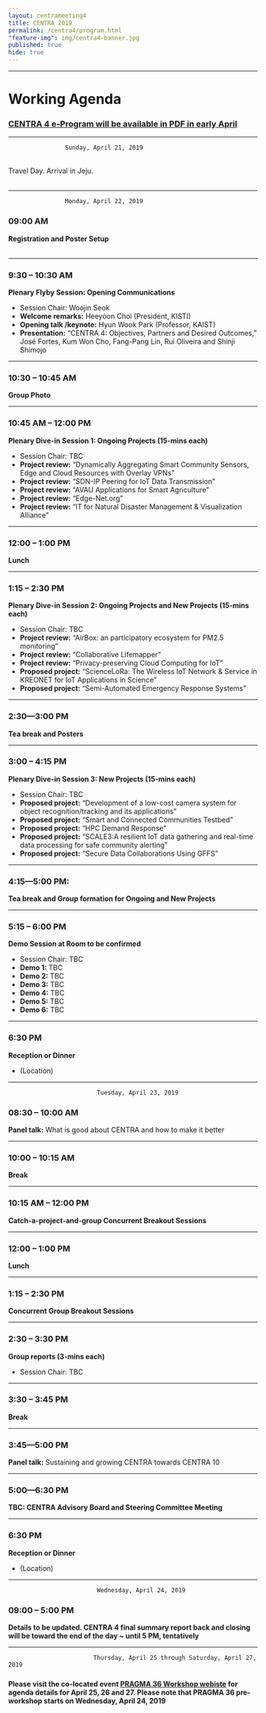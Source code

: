 ```yaml
---
layout: centrameeting4
title: CENTRA 2019
permalink: /centra4/program.html
"feature-img": img/centra4-banner.jpg
published: true
hide: true
---
```

<!-- 
## CENTRA 2019: Connecting Data, Applications and People in Smart Cyberinfrastructure and IoT
 -->

-------------
# Working Agenda
<h3><strong><u> CENTRA 4 e-Program will be available in PDF in early April</u></strong> </h3>


-------------

					Sunday, April 21, 2019 

<br>
Travel Day. Arrival in Jeju.
<br>
<br>


*** 
					Monday, April 22, 2019  

### 09:00 AM 
**Registration and Poster Setup** 
<br>
<br>

***
### 9:30 – 10:30 AM
**Plenary Flyby Session: Opening Communications**
- Session Chair: Woojin Seok
- **Welcome remarks:** Heeyoon Choi (President, KISTI) 
- **Opening talk /keynote:** Hyun Wook Park (Professor, KAIST)
- **Presentation:** “CENTRA 4: Objectives, Partners and Desired Outcomes,” José Fortes, Kum Won Cho, Fang-Pang Lin, Rui Oliveira and Shinji Shimojo  

****
### 10:30 – 10:45 AM 
**Group Photo**

****
### 10:45 AM – 12:00 PM
**Plenary Dive-in Session 1: Ongoing Projects (15-mins each)**
- Session Chair: TBC
- **Project review:** “Dynamically Aggregating Smart Community Sensors, Edge and Cloud Resources with Overlay VPNs”
- **Project review:** “SDN-IP Peering for IoT Data Transmission"
- **Project review:** “AVAU Applications for Smart Agriculture”
- **Project review:** “Edge-Net.org”
- **Project review:** “IT for Natural Disaster Management & Visualization Alliance”

****
### 12:00 – 1:00 PM 
**Lunch**

****
### 1:15 – 2:30 PM
**Plenary Dive-in Session 2: Ongoing Projects and New Projects (15-mins each)**
- Session Chair: TBC
- **Project review:** “AirBox: an participatory ecosystem for PM2.5 monitoring”
- **Project review:** “Collaborative Lifemapper”
- **Project review:** “Privacy-preserving Cloud Computing for IoT”
- **Proposed project:** “ScienceLoRa: The Wireless IoT Network & Service in KREONET for IoT Applications in Science”
- **Proposed project:** “Semi-Automated Emergency Response Systems”

****
### 2:30—3:00 PM 
**Tea break and Posters**

****
### 3:00 – 4:15 PM
**Plenary Dive-in Session 3: New Projects (15-mins each)**
- Session Chair: TBC
- **Proposed project:** “Development of a low-cost camera system for object recognition/tracking and its applications”
- **Proposed project:** “Smart and Connected Communities Testbed”
- **Proposed project:** “HPC Demand Response”
- **Proposed project:** “SCALE3:A resilient IoT data gathering and real-time data processing for safe community alerting”
- **Proposed project:** “Secure Data Collaborations Using GFFS”

****
### 4:15—5:00 PM: 
**Tea break and Group formation for Ongoing and New Projects**

****
### 5:15 – 6:00 PM
**Demo Session at Room to be confirmed**
- Session Chair: TBC
- **Demo 1:** TBC
- **Demo 2:** TBC  
- **Demo 3:** TBC
- **Demo 4:** TBC
- **Demo 5:** TBC
- **Demo 6:** TBC

***
### 6:30 PM
**Reception or Dinner**
- (Location)

****
							 Tuesday, April 23, 2019

### 08:30 – 10:00 AM 
**Panel talk:** What is good about CENTRA and how to make it better

****
### 10:00 – 10:15 AM
**Break**

****
### 10:15 AM – 12:00 PM 
**Catch-a-project-and-group Concurrent Breakout Sessions**

****
### 12:00 – 1:00 PM
**Lunch** 

****
### 1:15 – 2:30 PM
**Concurrent Group Breakout Sessions**

****
### 2:30 – 3:30 PM
**Group reports (3-mins each)**
- Session Chair: TBC

****
### 3:30 – 3:45 PM
**Break**

****
### 3:45—5:00 PM 
**Panel talk:** Sustaining and growing CENTRA towards CENTRA 10

****
### 5:00—6:30 PM 
**TBC: CENTRA Advisory Board and Steering Committee Meeting**

****
### 6:30 PM
**Reception or Dinner**
- (Location) 

****
							 Wednesday, April 24, 2019

### 09:00 – 5:00 PM 
**Details to be updated. CENTRA 4 final summary report back and closing will be toward the end of the day ~ until 5 PM, tentatively**  

****
				            Thursday, April 25 through Saturday, April 27, 2019

###  
**Please visit the co-located event [PRAGMA 36 Workshop webiste](http://www.pragma-grid.net/pragma36-program/) for agenda details for April 25, 26 and 27. Please note that PRAGMA 36 pre-workshop starts on Wednesday, April 24, 2019**



